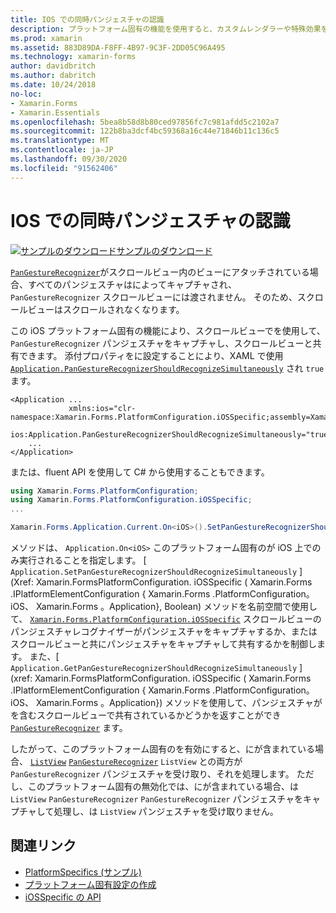 ```yaml
---
title: IOS での同時パンジェスチャの認識
description: プラットフォーム固有の機能を使用すると、カスタムレンダラーや特殊効果を実装することなく、特定のプラットフォームでのみ使用できる機能を使用できます。 この記事では、アプリケーションでパンジェスチャ認識を同時に使用できるようにする iOS プラットフォーム固有のを使用する方法について説明します。
ms.prod: xamarin
ms.assetid: 883D89DA-F8FF-4B97-9C3F-2DD05C96A495
ms.technology: xamarin-forms
author: davidbritch
ms.author: dabritch
ms.date: 10/24/2018
no-loc:
- Xamarin.Forms
- Xamarin.Essentials
ms.openlocfilehash: 5bea8b58d8b80ced97856fc7c981afdd5c2102a7
ms.sourcegitcommit: 122b8ba3dcf4bc59368a16c44e71846b11c136c5
ms.translationtype: MT
ms.contentlocale: ja-JP
ms.lasthandoff: 09/30/2020
ms.locfileid: "91562406"
---
```

# <a name="simultaneous-pan-gesture-recognition-on-ios"></a>IOS での同時パンジェスチャの認識

[![サンプルのダウンロード](~/media/shared/download.png)サンプルのダウンロード](https://docs.microsoft.com/samples/xamarin/xamarin-forms-samples/userinterface-platformspecifics)

[`PanGestureRecognizer`](xref:Xamarin.Forms.PanGestureRecognizer)がスクロールビュー内のビューにアタッチされている場合、すべてのパンジェスチャはによってキャプチャされ、 `PanGestureRecognizer` スクロールビューには渡されません。 そのため、スクロールビューはスクロールされなくなります。

この iOS プラットフォーム固有の機能により、スクロールビューでを使用して、 `PanGestureRecognizer` パンジェスチャをキャプチャし、スクロールビューと共有できます。 添付プロパティをに設定することにより、XAML で使用 [`Application.PanGestureRecognizerShouldRecognizeSimultaneously`](xref:Xamarin.Forms.PlatformConfiguration.iOSSpecific.Application.PanGestureRecognizerShouldRecognizeSimultaneouslyProperty) され `true` ます。

```xaml
<Application ...
             xmlns:ios="clr-namespace:Xamarin.Forms.PlatformConfiguration.iOSSpecific;assembly=Xamarin.Forms.Core"
             ios:Application.PanGestureRecognizerShouldRecognizeSimultaneously="true">
    ...
</Application>
```

または、fluent API を使用して C# から使用することもできます。

```csharp
using Xamarin.Forms.PlatformConfiguration;
using Xamarin.Forms.PlatformConfiguration.iOSSpecific;
...

Xamarin.Forms.Application.Current.On<iOS>().SetPanGestureRecognizerShouldRecognizeSimultaneously(true);
```

メソッドは、 `Application.On<iOS>` このプラットフォーム固有のが iOS 上でのみ実行されることを指定します。 [ `Application.SetPanGestureRecognizerShouldRecognizeSimultaneously` ] (Xref: Xamarin.FormsPlatformConfiguration. iOSSpecific ( Xamarin.Forms .IPlatformElementConfiguration { Xamarin.Forms .PlatformConfiguration。 iOS、 Xamarin.Forms 。Application}, Boolean) メソッドを名前空間で使用して、 [`Xamarin.Forms.PlatformConfiguration.iOSSpecific`](xref:Xamarin.Forms.PlatformConfiguration.iOSSpecific) スクロールビューのパンジェスチャレコグナイザーがパンジェスチャをキャプチャするか、またはスクロールビューと共にパンジェスチャをキャプチャして共有するかを制御します。 また、[ `Application.GetPanGestureRecognizerShouldRecognizeSimultaneously` ] (xref: Xamarin.FormsPlatformConfiguration. iOSSpecific ( Xamarin.Forms .IPlatformElementConfiguration { Xamarin.Forms .PlatformConfiguration。 iOS、 Xamarin.Forms 。Application}) メソッドを使用して、パンジェスチャがを含むスクロールビューで共有されているかどうかを返すことができ [`PanGestureRecognizer`](xref:Xamarin.Forms.PanGestureRecognizer) ます。

したがって、このプラットフォーム固有のを有効にすると、にが含まれている場合、 [`ListView`](xref:Xamarin.Forms.ListView) [`PanGestureRecognizer`](xref:Xamarin.Forms.PanGestureRecognizer) `ListView` との両方が `PanGestureRecognizer` パンジェスチャを受け取り、それを処理します。 ただし、このプラットフォーム固有の無効化では、にが含まれている場合、は `ListView` `PanGestureRecognizer` `PanGestureRecognizer` パンジェスチャをキャプチャして処理し、は `ListView` パンジェスチャを受け取りません。

## <a name="related-links"></a>関連リンク

- [PlatformSpecifics (サンプル)](/samples/xamarin/xamarin-forms-samples/userinterface-platformspecifics)
- [プラットフォーム固有設定の作成](~/xamarin-forms/platform/platform-specifics/index.md#creating-platform-specifics)
- [iOSSpecific の API](xref:Xamarin.Forms.PlatformConfiguration.iOSSpecific)